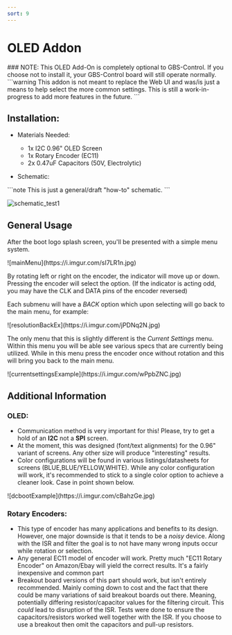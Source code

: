 ```yaml
---
sort: 9
---
```


# OLED Addon
<span class="anim-pulse">
### NOTE: This OLED Add-On is completely optional to GBS-Control. If you choose not to install it, your GBS-Control board will still operate normally.
</span>

<span class="anim-fade-in">
```warning
This addon is not meant to replace the Web UI and was/is just a means to help select the more common settings. This is still a work-in-progress to add more features in the future. 
```
</span>

## Installation:
- Materials Needed:
   * 1x I2C 0.96" OLED Screen
   * 1x Rotary Encoder (EC11)
   * 2x 0.47uF Capacitors (50V, Electrolytic)

- Schematic:

<span class="anim-fade-in">
```note
This is just a general/draft "how-to" schematic.
```
</span>

![schematic_test1](https://i.imgur.com/X3MbPzX.png)

## General Usage

After the boot logo splash screen, you'll be presented with a simple menu system.

<span class="anim-fade-in">
![mainMenu](https://i.imgur.com/sI7LR1n.jpg)
</span>

By rotating left or right on the encoder, the indicator will move up or down. Pressing the encoder will select the option.
  (If the indicator is acting odd, you may have the CLK and DATA pins of the encoder reversed)

Each submenu will have a _BACK_ option which upon selecting will go back to the main menu, for example:

<span class="anim-fade-in">
![resolutionBackEx](https://i.imgur.com/jPDNq2N.jpg)
</span>

The only menu that this is slightly different is the _Current Settings_ menu. Within this menu you will be able see various specs that are currently being utilized. While in this menu press the encoder once without rotation and this will bring you back to the main menu. 

<span class="anim-fade-in">
![currentsettingsExample](https://i.imgur.com/wPpbZNC.jpg)
</span>

## Additional Information
### OLED:
- Communication method is very important for this! Please, try to get a hold of an **I2C** not a **SPI** screen.
- At the moment, this was designed (font/text alignments) for the 0.96" variant of screens. Any other size will produce "interesting" results.
- Color configurations will be found in various listings/datasheets for screens (BLUE,BLUE/YELLOW,WHITE). While any color configuration will work, it's recommended to stick to a single color option to achieve a cleaner look. Case in point shown below.

<span class="anim-fade-in">
![dcbootExample](https://i.imgur.com/cBahzGe.jpg)
</span>

### Rotary Encoders:
- This type of encoder has many applications and benefits to its design. However, one major downside is that it tends to be a _noisy_ device. Along with the ISR and filter the goal is to not have many wrong inputs occur while rotation or selection.
- Any general EC11 model of encoder will work. Pretty much "EC11 Rotary Encoder" on Amazon/Ebay will yield the correct results. It's a fairly inexpensive and common part
- Breakout board versions of this part should work, but isn't entirely recommended. Mainly coming down to cost and the fact that there could be many variations of said breakout boards out there. Meaning, potentially differing resistor/capacitor values for the filtering circuit. This *could* lead to disruption of the ISR. Tests were done to ensure the capacitors/resistors worked well together with the ISR. If you choose to use a breakout then omit the capacitors and pull-up resistors.
